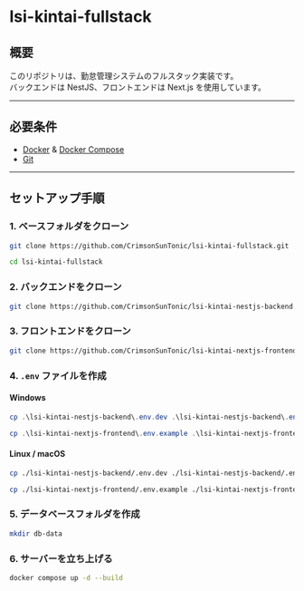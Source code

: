 # lsi-kintai-fullstack

## 概要
このリポジトリは、勤怠管理システムのフルスタック実装です。  
バックエンドは NestJS、フロントエンドは Next.js を使用しています。

---

## 必要条件

- [Docker](https://www.docker.com/) & [Docker Compose](https://docs.docker.com/compose/)
- [Git](https://git-scm.com/)

---

## セットアップ手順

### 1. ベースフォルダをクローン

```bash
git clone https://github.com/CrimsonSunTonic/lsi-kintai-fullstack.git

cd lsi-kintai-fullstack
```

### 2. バックエンドをクローン

```bash
git clone https://github.com/CrimsonSunTonic/lsi-kintai-nestjs-backend.git
```

### 3. フロントエンドをクローン

```bash
git clone https://github.com/CrimsonSunTonic/lsi-kintai-nextjs-frontend.git
```

### 4. `.env` ファイルを作成

#### Windows

```powershell
cp .\lsi-kintai-nestjs-backend\.env.dev .\lsi-kintai-nestjs-backend\.env

cp .\lsi-kintai-nextjs-frontend\.env.example .\lsi-kintai-nextjs-frontend\.env
```

#### Linux / macOS

```bash
cp ./lsi-kintai-nestjs-backend/.env.dev ./lsi-kintai-nestjs-backend/.env

cp ./lsi-kintai-nextjs-frontend/.env.example ./lsi-kintai-nextjs-frontend/.env
```

### 5. データベースフォルダを作成

```bash
mkdir db-data
```

### 6. サーバーを立ち上げる

```bash
docker compose up -d --build
```
